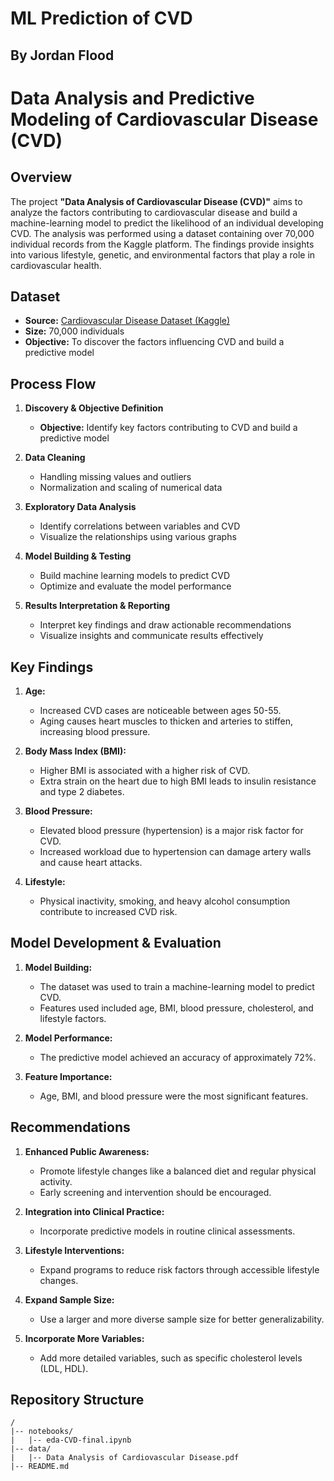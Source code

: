 # ML Prediction of CVD

## By Jordan Flood 

# Data Analysis and Predictive Modeling of Cardiovascular Disease (CVD)

## Overview
The project **"Data Analysis of Cardiovascular Disease (CVD)"** aims to analyze the factors contributing to cardiovascular disease and build a machine-learning model to predict the likelihood of an individual developing CVD. The analysis was performed using a dataset containing over 70,000 individual records from the Kaggle platform. The findings provide insights into various lifestyle, genetic, and environmental factors that play a role in cardiovascular health.

## Dataset
- **Source:** [Cardiovascular Disease Dataset (Kaggle)](https://www.kaggle.com/datasets/sulianova/cardiovascular-disease-dataset)
- **Size:** 70,000 individuals
- **Objective:** To discover the factors influencing CVD and build a predictive model

## Process Flow
1. **Discovery & Objective Definition**
   - **Objective:** Identify key factors contributing to CVD and build a predictive model

2. **Data Cleaning**
   - Handling missing values and outliers
   - Normalization and scaling of numerical data

3. **Exploratory Data Analysis**
   - Identify correlations between variables and CVD
   - Visualize the relationships using various graphs

4. **Model Building & Testing**
   - Build machine learning models to predict CVD
   - Optimize and evaluate the model performance

5. **Results Interpretation & Reporting**
   - Interpret key findings and draw actionable recommendations
   - Visualize insights and communicate results effectively

## Key Findings
1. **Age:**
   - Increased CVD cases are noticeable between ages 50-55.
   - Aging causes heart muscles to thicken and arteries to stiffen, increasing blood pressure.

2. **Body Mass Index (BMI):**
   - Higher BMI is associated with a higher risk of CVD.
   - Extra strain on the heart due to high BMI leads to insulin resistance and type 2 diabetes.

3. **Blood Pressure:**
   - Elevated blood pressure (hypertension) is a major risk factor for CVD.
   - Increased workload due to hypertension can damage artery walls and cause heart attacks.

4. **Lifestyle:**
   - Physical inactivity, smoking, and heavy alcohol consumption contribute to increased CVD risk.

## Model Development & Evaluation
1. **Model Building:**
   - The dataset was used to train a machine-learning model to predict CVD.
   - Features used included age, BMI, blood pressure, cholesterol, and lifestyle factors.

2. **Model Performance:**
   - The predictive model achieved an accuracy of approximately 72%.

3. **Feature Importance:**
   - Age, BMI, and blood pressure were the most significant features.

## Recommendations
1. **Enhanced Public Awareness:**
   - Promote lifestyle changes like a balanced diet and regular physical activity.
   - Early screening and intervention should be encouraged.

2. **Integration into Clinical Practice:**
   - Incorporate predictive models in routine clinical assessments.

3. **Lifestyle Interventions:**
   - Expand programs to reduce risk factors through accessible lifestyle changes.

4. **Expand Sample Size:**
   - Use a larger and more diverse sample size for better generalizability.

5. **Incorporate More Variables:**
   - Add more detailed variables, such as specific cholesterol levels (LDL, HDL).

## Repository Structure
```plaintext
/
|-- notebooks/
|   |-- eda-CVD-final.ipynb
|-- data/
|   |-- Data Analysis of Cardiovascular Disease.pdf
|-- README.md
